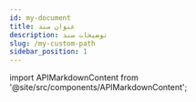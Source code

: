```yaml
---
id: my-document
title: عنوان سند
description: توضیحات سند
slug: /my-custom-path
sidebar_position: 1
---
```


import APIMarkdownContent from '@site/src/components/APIMarkdownContent';

<APIMarkdownContent id={1} />

